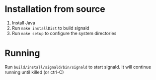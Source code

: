 # Installation from source

1. Install Java
1. Run `make installDist` to build signald
1. Run `make setup` to configure the system directories

# Running 

Run `build/install/signald/bin/signald` to start signald. It will continue running until killed (or ctrl-C)
